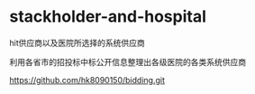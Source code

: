 # stackholder-and-hospital
hit供应商以及医院所选择的系统供应商


利用各省市的招投标中标公开信息整理出各级医院的各类系统供应商

https://github.com/hk8090150/bidding.git
